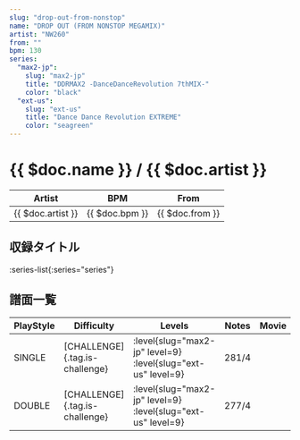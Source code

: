 ```yaml
---
slug: "drop-out-from-nonstop"
name: "DROP OUT (FROM NONSTOP MEGAMIX)"
artist: "NW260"
from: ""
bpm: 130
series:
  "max2-jp":
    slug: "max2-jp"
    title: "DDRMAX2 -DanceDanceRevolution 7thMIX-"
    color: "black"
  "ext-us":
    slug: "ext-us"
    title: "Dance Dance Revolution EXTREME"
    color: "seagreen"
---
```


# {{ $doc.name }} / {{ $doc.artist }}

|Artist|BPM|From|
|------|---|----|
|{{ $doc.artist }}|{{ $doc.bpm }}|{{ $doc.from }}|

## 収録タイトル

:series-list{:series="series"}

## 譜面一覧

|PlayStyle|Difficulty|Levels|Notes|Movie|
|---------|----------|------|-----|-----|
|SINGLE|[CHALLENGE]{.tag.is-challenge}|:level{slug="max2-jp" level=9} :level{slug="ext-us" level=9}|281/4||
|DOUBLE|[CHALLENGE]{.tag.is-challenge}|:level{slug="max2-jp" level=9} :level{slug="ext-us" level=9}|277/4||
